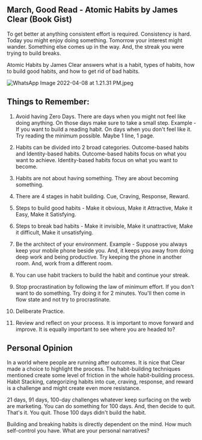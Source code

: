 ## March, Good Read - Atomic Habits by James Clear (Book Gist)

To get better at anything consistent effort is required. Consistency is hard. Today you might enjoy doing something. Tomorrow your interest might wander. Something else comes up in the way. And, the streak you were trying to build breaks.

Atomic Habits by James Clear answers what is a habit, types of habits, how to build good habits, and how to get rid of bad habits.

![WhatsApp Image 2022-04-08 at 1.21.31 PM.jpeg](https://cdn.hashnode.com/res/hashnode/image/upload/v1649405082516/o2Qo3SZlQ.jpeg)

## Things to Remember:

1. Avoid having Zero Days. There are days when you might not feel like doing anything. On those days make sure to take a small step. 
Example - If you want to build a reading habit. On days when you don't feel like it. Try reading the minimum possible. Maybe 1 line, 1 page.

2. Habits can be divided into 2 broad categories. Outcome-based habits and Identity-based habits. Outcome-based habits focus on what you want to achieve. Identity-based habits focus on what you want to become.

3. Habits are not about having something. They are about becoming something. 

4. There are 4 stages in habit building.  Cue, Craving, Response, Reward.

5. Steps to build good habits - Make it obvious, Make it Attractive, Make it Easy, Make it Satisfying.

6. Steps to break bad habits - Make it invisible, Make it unattractive, Make it difficult, Make it unsatisfying. 

7. Be the architect of your environment. Example - Suppose you always keep your mobile phone beside you. And, it keeps you away from doing deep work and being productive. Try keeping the phone in another room. And, work from a different room. 

8. You can use habit trackers to build the habit and continue your streak. 

9. Stop procrastination by following the law of minimum effort. If you don't want to do something. Try doing it for 2 minutes. You'll then come in flow state and not try to procrastinate.

10. Deliberate Practice.

11. Review and reflect on your process. It is important to move forward and improve. It is equally important to see where you are headed to? 

## Personal Opinion

In a world where people are running after outcomes. It is nice that Clear made a choice to highlight the process. The habit-building techniques mentioned create some level of friction in the whole habit-building process. Habit Stacking, categorizing habits into cue, craving, response, and reward is a challenge and might create even more resistance. 

21 days, 91 days, 100-day challenges whatever keep surfacing on the web are marketing. You can do something for 100 days. And, then decide to quit. That's it. You quit. Those 100 days didn't build the habit.      

Building and breaking habits is directly dependent on the mind. How much self-control you have. What are your personal narratives?

    


  